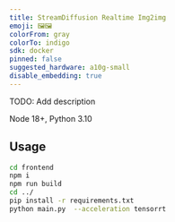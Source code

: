 ```yaml
---
title: StreamDiffusion Realtime Img2img
emoji: 🖼️🖼️
colorFrom: gray
colorTo: indigo
sdk: docker
pinned: false
suggested_hardware: a10g-small
disable_embedding: true
---
```


TODO: Add description

Node 18+, Python 3.10 
## Usage

```bash
cd frontend
npm i 
npm run build
cd ../
pip install -r requirements.txt
python main.py  --acceleration tensorrt 
```
